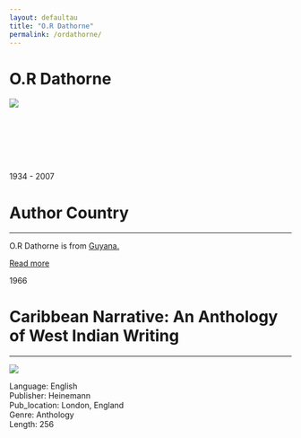 ```yaml
---
layout: defaultau
title: "O.R Dathorne"
permalink: /ordathorne/
---
```

<!-- partial:index.partial.html -->
<div class="content">
    <h1>O.R Dathorne</h1>
    <div class="quote">
        <div><img src="https://scontent-sju1-1.xx.fbcdn.net/v/t1.6435-9/90242236_2931313790262745_4096025785238814720_n.jpg?stp=dst-jpg_p960x960&_nc_cat=110&ccb=1-7&_nc_sid=36a2c1&_nc_ohc=THCJkNgiQb4AX_h1jnr&_nc_ht=scontent-sju1-1.xx&oh=00_AfBASu7-D7Yh7yZAu6pTmAmWmCjsCFKwNjqFC7g11ZdcqA&oe=63AEC121" class="logo"></div>
    </div>
    <div class="timeline">
        <div style="padding-bottom:100px;"></div>
        <div class="block">
            <div class="date right"><p class="right">1934 - 2007</p></div>
            <div class="dot"></div>
            <div class="left first">
            <div class="author_country">
                <h1>Author Country</h1><hr>
          <div class="aclocation">    <p>O.R Dathorne is from <a href="{{ site.baseurl }}/62">Guyana.</a></p></div>
                <div class="acreadmore"><a href="https://en.wikipedia.org/wiki/Oscar_Dathorne" target="_blank">Read more</a></div>
            </div>
            </div>
        </div>
        <div class="block">
            <div class="date left"><p class="left">1966</p></div>
            <div class="dot"></div>
            <div class="right hide">
                <h1>Caribbean Narrative: An Anthology of West Indian Writing</h1><hr>
                <p><img src="https://i.gr-assets.com/images/S/compressed.photo.goodreads.com/books/1548022079l/532794._SY475_.jpg"></p>
                <p>Language: English<br/>
                Publisher: Heinemann<br/>
                Pub_location: London, England<br/>
                Genre: Anthology<br/>
                Length: 256</p>
    </div>
</div>
  <!-- partial -->
<script src='https://cdnjs.cloudflare.com/ajax/libs/jquery/3.1.1/jquery.min.js'></script><script  src="{{ site.baseurl }}/assets/js/authorscript.js"></script>